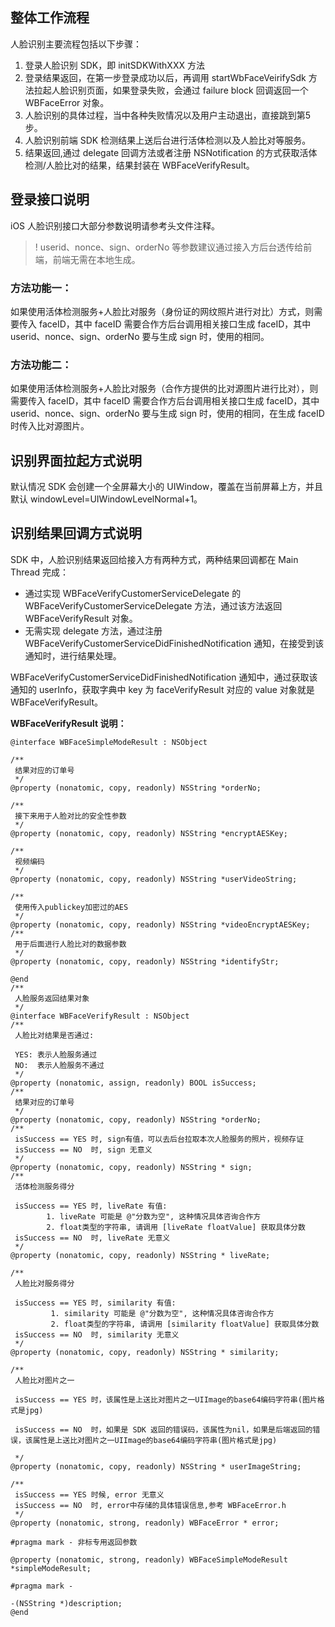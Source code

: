 ## 整体工作流程
人脸识别主要流程包括以下步骤：
1. 登录人脸识别 SDK，即 initSDKWithXXX 方法
2. 登录结果返回，在第一步登录成功以后，再调用 startWbFaceVeirifySdk 方法拉起人脸识别页面，如果登录失败，会通过 failure block 回调返回一个 WBFaceError 对象。
3. 人脸识别的具体过程，当中各种失败情况以及用户主动退出，直接跳到第5步。
4. 人脸识别前端 SDK 检测结果上送后台进行活体检测以及人脸比对等服务。
5. 结果返回,通过 delegate 回调方法或者注册 NSNotification 的方式获取活体检测/人脸比对的结果，结果封装在 WBFaceVerifyResult。

## 登录接口说明
iOS 人脸识别接口大部分参数说明请参考头文件注释。
>! userid、nonce、sign、orderNo 等参数建议通过接入方后台透传给前端，前端无需在本地生成。
### 方法功能一：
如果使用活体检测服务+人脸比对服务（身份证的网纹照片进行对比）方式，则需要传入 faceID，其中 faceID 需要合作方后台调用相关接口生成 faceID，其中 userid、nonce、sign、orderNo 要与生成 sign 时，使用的相同。

### 方法功能二：
如果使用活体检测服务+人脸比对服务（合作方提供的比对源图片进行比对），则需要传入 faceID，其中 faceID 需要合作方后台调用相关接口生成 faceID，其中 userid、nonce、sign、orderNo 要与生成 sign 时，使用的相同，在生成 faceID 时传入比对源图片。

## 识别界面拉起方式说明
默认情况 SDK 会创建一个全屏幕大小的 UIWindow，覆盖在当前屏幕上方，并且默认 windowLevel=UIWindowLevelNormal+1。
## 识别结果回调方式说明
SDK 中，人脸识别结果返回给接入方有两种方式，两种结果回调都在 Main Thread 完成：
- 通过实现 WBFaceVerifyCustomerServiceDelegate 的 WBFaceVerifyCustomerServiceDelegate 方法，通过该方法返回 WBFaceVerifyResult 对象。
- 无需实现 delegate 方法，通过注册 WBFaceVerifyCustomerServiceDidFinishedNotification 通知，在接受到该通知时，进行结果处理。

WBFaceVerifyCustomerServiceDidFinishedNotification 通知中，通过获取该通知的 userInfo，获取字典中 key 为 faceVerifyResult 对应的 value 对象就是 WBFaceVerifyResult。

**WBFaceVerifyResult 说明：**
```
@interface WBFaceSimpleModeResult : NSObject

/**
 结果对应的订单号
 */
@property (nonatomic, copy, readonly) NSString *orderNo;

/**
 接下来用于人脸对比的安全性参数
 */
@property (nonatomic, copy, readonly) NSString *encryptAESKey;

/**
 视频编码
 */
@property (nonatomic, copy, readonly) NSString *userVideoString;

/**
 使用传入publickey加密过的AES
 */
@property (nonatomic, copy, readonly) NSString *videoEncryptAESKey;
/**
 用于后面进行人脸比对的数据参数
 */
@property (nonatomic, copy, readonly) NSString *identifyStr;

@end
/**
 人脸服务返回结果对象
 */
@interface WBFaceVerifyResult : NSObject
/**
 人脸比对结果是否通过:

 YES: 表示人脸服务通过
 NO:  表示人脸服务不通过
 */
@property (nonatomic, assign, readonly) BOOL isSuccess;
/**
 结果对应的订单号
 */
@property (nonatomic, copy, readonly) NSString *orderNo;
/**
 isSuccess == YES 时, sign有值，可以去后台拉取本次人脸服务的照片，视频存证
 isSuccess == NO  时, sign 无意义
 */
@property (nonatomic, copy, readonly) NSString * sign;
/**
 活体检测服务得分

 isSuccess == YES 时, liveRate 有值:
        1. liveRate 可能是 @"分数为空", 这种情况具体咨询合作方
        2. float类型的字符串, 请调用 [liveRate floatValue] 获取具体分数
 isSuccess == NO  时, liveRate 无意义
 */
@property (nonatomic, copy, readonly) NSString * liveRate;

/**
 人脸比对服务得分

 isSuccess == YES 时, similarity 有值:
         1. similarity 可能是 @"分数为空", 这种情况具体咨询合作方
         2. float类型的字符串, 请调用 [similarity floatValue] 获取具体分数
 isSuccess == NO  时, similarity 无意义
 */
@property (nonatomic, copy, readonly) NSString * similarity;

/**
 人脸比对图片之一

 isSuccess == YES 时，该属性是上送比对图片之一UIImage的base64编码字符串(图片格式是jpg)

 isSuccess == NO  时，如果是 SDK 返回的错误码，该属性为nil，如果是后端返回的错误，该属性是上送比对图片之一UIImage的base64编码字符串(图片格式是jpg)
 
 */
@property (nonatomic, copy, readonly) NSString * userImageString;

/**
 isSuccess == YES 时候, error 无意义
 isSuccess == NO  时, error中存储的具体错误信息,参考 WBFaceError.h
 */
@property (nonatomic, strong, readonly) WBFaceError * error;

#pragma mark - 非标专用返回参数

@property (nonatomic, strong, readonly) WBFaceSimpleModeResult *simpleModeResult;

#pragma mark -

-(NSString *)description;
@end
```
